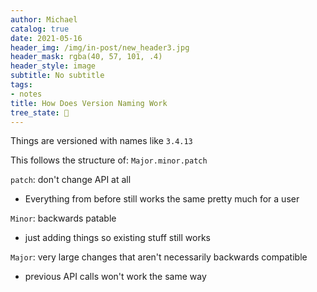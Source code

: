 ```yaml
---
author: Michael
catalog: true
date: 2021-05-16
header_img: /img/in-post/new_header3.jpg
header_mask: rgba(40, 57, 101, .4)
header_style: image
subtitle: No subtitle
tags:
- notes
title: How Does Version Naming Work
tree_state: 🌱
---
```


Things are versioned with names like `3.4.13`

This follows the structure of: `Major.minor.patch`

`patch`: don't change API at all
- Everything from before still works the same pretty much for a user

`Minor`: backwards patable
- just adding things so existing stuff still works

`Major`: very large changes that aren't necessarily backwards compatible
- previous API calls won't work the same way